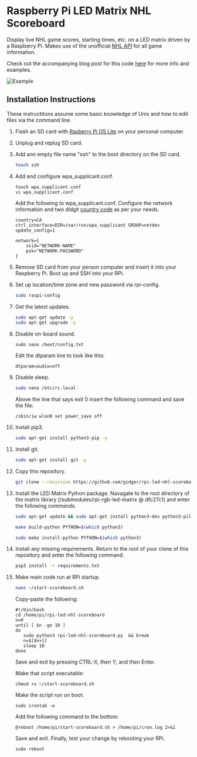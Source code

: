 # Raspberry Pi LED Matrix NHL Scoreboard
Display live NHL game scores, starting times, etc. on a LED matrix driven by a Raspberry Pi. Makes use of the unofficial [NHL API](https://gitlab.com/dword4/nhlapi/-/blob/master/stats-api.md) for all game information.

Check out the accompanying blog post for this code [here](https://gidge.dev/nhl%20scoreboard/nhl-scoreboard/) for more info and examples.

![Example](https://github.com/gidger/rpi-led-nhl-scoreboard/blob/8dcf3104e2d6d7a9a0412b74bff32985df2af1f0/examples/demo.gif)


## Installation Instructions
These instructitons assume some basic knowledge of Unix and how to edit files via the command line.
1. Flash an SD card with [Rasberry Pi OS Lite](https://www.raspberrypi.org/software/operating-systems/) on your personal computer.

2. Unplug and replug SD card.

3. Add ann empty file name "ssh" to the boot directory on the SD card.
    ```bash
    touch ssh
    ```

4. Add and configure wpa_supplicant.conf.

    ```
    touch wpa_supplicant.conf
    vi wpa_supplicant.conf
    ```

    Add the following to wpa_supplicant.conf. Configure the network information and two didgit [country code](https://www.iban.com/country-codes) as per your needs.
    ```
    country=CA
    ctrl_interface=DIR=/var/run/wpa_supplicant GROUP=netdev
    update_config=1

    network={
        ssid="NETWORK-NAME"
        psk="NETWORK-PASSWORD"
    }
    ```

5. Remove SD card from your person computer and insert it into your Raspberry Pi. Boot up and SSH into your RPi.

6. Set up location/time zone and new password via rpi-config.
    ```bash
    sudo raspi-config
    ```

7. Get the latest updates.
    ```bash
    sudo apt-get update -y
    sudo apt-get upgrade -y
    ```

8. Disable on-board sound.
    ```
    sudo nano /boot/config.txt
    ```
    Edit the dtparam line to look like this:
    ```
    dtparam=audio=off
    ```

9. Disable sleep. 

    ```bash
    sudo nano /etc/rc.local
    ```

    Above the line that says exit 0 insert the following command and save the file:
    ```
    /sbin/iw wlan0 set power_save off
    ```

10. Install pip3.
    ```bash
    sudo apt-get install python3-pip -y
    ```

11. Install git.
    ```bash
    sudo apt-get install git -y
    ```

12. Copy this repository.
    ```bash
    git clone --recursive https://github.com/gidger/rpi-led-nhl-scoreboard.git
    ```

13. Install the LED Matrix Python package. Navagate to the root directory of the matrix library (/submodules/rpi-rgb-led-matrix @ dfc27c1) and enter the following commands.
    ```bash
    sudo apt-get update && sudo apt-get install python3-dev python3-pillow -y

    make build-python PYTHON=$(which python3)

    sudo make install-python PYTHON=$(which python3)
    ```

14. Install any missing requirements. Return to the root of your clone of this repository and enter the following command.

    ```bash
    pip3 install -r requirements.txt
    ```

15. Make main code run at RPi startup.

    ```bash
    nano ~/start-scoreboard.sh
    ```
    Copy-paste the following:
    ```
    #!/bin/bash
    cd /home/pi/rpi-led-nhl-scoreboard
    n=0
    until [ $n -ge 10 ]
    do
       sudo python3 rpi-led-nhl-scoreboard.py  && break
       n=$[$n+1]
       sleep 10
    done
    ```

    Save and exit by pressing CTRL-X, then Y, and then Enter.

    Make that script executable:

    ```
    chmod +x ~/start-scoreboard.sh
    ```

    Make the script run on boot:

    ```
    sudo crontab -e
    ```
    Add the following command to the bottom:

    ```
    @reboot /home/pi/start-scoreboard.sh > /home/pi/cron.log 2>&1
    ```

    Save and exit. Finally, test your change by rebooting your RPi.

    ```
    sudo reboot
    ```